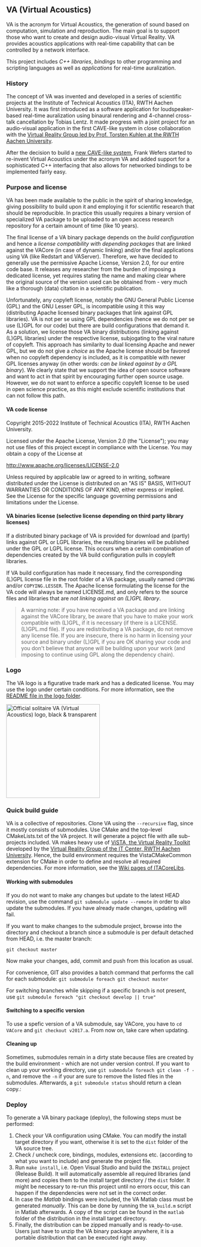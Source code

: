## VA (Virtual Acoustics)

VA is the acronym for Virtual Acoustics, the generation of sound based on computation, simulation and reproduction.
The main goal is to support those who want to create and design audio-visual Virtual Reality.
VA provides acoustics applications with real-time capability that can be controlled by a network interface.

This project includes *C++ libraries*, *bindings* to other programming and scripting languages as well as *applications* for real-time auralization.

### History

The concept of VA was invented and developed in a series of scientific projects at the Institute of Technical Acoustics (ITA), RWTH Aachen University. It was first introduced as a software application for loudspeaker-based real-time auralization using binaural rendering and 4-channel cross-talk cancellation by Tobias Lentz. It made progress with a joint project for an audio-visual application in the first CAVE-like system in close collaboration with the [Virtual Reality Group led by Prof. Torsten Kuhlen at the RWTH Aachen University](http://www.vr.rwth-aachen.de).

After the decision to build a [new CAVE-like system](http://www.itc.rwth-aachen.de/cms/IT-Center/Forschung-Projekte/Virtuelle-Realitaet/Infrastruktur/~fgqa/aixCAVE/), Frank Wefers started to re-invent Virtual Acoustics under the acronym VA and added support for a sophisticated C++ interfacing that also allows for networked bindings to be implemented fairly easy.


### Purpose and license

VA has been made available to the public in the spirit of sharing knowledge, giving possibility to build upon it and employing it for scientific research that should be reproducible. In practice this usually requires a binary version of specialized VA package to be uploaded to an open access research repository for a certain amount of time (like 10 years).

The final license of a VA binary package depends on the *build configuration* and hence a *license compatibility with depending packages* that are linked against the VACore (in case of dynamic linking) and/or the final applications using VA (like Redstart and VAServer). Therefore, we have decided to generally use the permissive Apache License, Version 2.0, for our entire code base. It releases any researcher from the burden of imposing a dedicated license, yet requires stating the name and making clear where the original source of the version used can be obtained from - very much like a thorough (data) citation in a scientific publication.

Unfortunately, any copyleft license, notably the GNU General Public License (GPL) and the GNU Lesser GPL, is incompatible using it this way (distributing Apache licensed binary packages that link against GPL libraries). VA is not per se using GPL dependencies (hence we do not per se use (L)GPL for our code) but there are build configurations that demand it. As a solution, we license those VA binary distributions (linking against (L)GPL libraries) under the respective license, subjogating to the viral nature of copyleft. This approach has similarity to dual licensing Apache and newer GPL, but we do not give a *choice* as the Apache license should be favored when no copyleft dependency is included, as it is compatible with newer GPL licenses anyway (in other words: *can be linked against by a GPL binary*). We clearly state that we support the idea of open source software and want to act in that spirit by encouraging further open source usage. However, we do not want to enforce a specific copyleft license to be used in open science practice, as this might exclude scientific institutions that can not follow this path.

#### VA code license

Copyright 2015-2022 Institute of Technical Acoustics (ITA), RWTH Aachen University.

Licensed under the Apache License, Version 2.0 (the "License");
you may not use files of this project except in compliance with the License.
You may obtain a copy of the License at

<http://www.apache.org/licenses/LICENSE-2.0>

Unless required by applicable law or agreed to in writing, software
distributed under the License is distributed on an "AS IS" BASIS,
WITHOUT WARRANTIES OR CONDITIONS OF ANY KIND, either express or implied.
See the License for the specific language governing permissions and
limitations under the License.

#### VA binaries license (selective license depending on third party library licenses)

If a distributed binary package of VA is provided for download and (partly) links against GPL or LGPL libraries, the resulting binaries will be published under the GPL or LGPL license. This occurs when a certain combination of dependencies created by the VA build configuration pulls in copyleft libraries.

If VA build configuration has made it necessary, find the corresponding (L)GPL license file in the root folder of a VA package, usually named `COPYING` and/or `COPYING.LESSER`. The Apache license formulating the license for the VA code will always be named LICENSE.md, and only refers to the source files and libraries that are _not linking against an (L)GPL library_.

> A warning note: if you have received a VA package and are linking against the VACore library, be aware that you have to make your work compatible with (L)GPL, if it is necessary (if there is a LICENSE.(L)GPL.md file).
> If you are redistributing a VA package, do not remove any license file.
> If you are insecure, there is no harm in licensing your source and binary under (L)GPL if you are OK sharing your code and you don't believe that anyone will be building upon your work (and imposing to continue using GPL along the dependency chain).



### Logo

The VA logo is a figurative trade mark and has a dedicated license. You may use the logo under certain conditions. For more information, see the [README file in the logo folder](logo/README.md).

<img src="https://git.rwth-aachen.de/ita/VA/raw/e97d635c02a73653eae688ca4cd3dc8a2523dea1/logo/VA_logo_black_circle_white.png" width="250px" alt="Official solitaire VA (Virtual Acoustics) logo, black & transparent" />


### Quick build guide

VA is a collective of repositories. Clone VA using the `--recursive` flag, since it mostly consists of submodules.
Use CMake and the top-level CMakeLists.txt of the VA project. It will generate a poject file with alle sub-projects included.
VA makes heavy use of [ViSTA, the Virtual Reality Toolkit](https://sourceforge.net/projects/vistavrtoolkit/files/) developed by the [Virtual Reality Group of the IT Center, RWTH Aachen University](http://www.itc.rwth-aachen.de/cms/IT-Center/Forschung-Projekte/~eubl/Virtuelle-Realitaet/).
Hence, the build environment requires the VistaCMakeCommon extension for CMake in order to define and resolve all required dependencies.
For more information, see the [Wiki pages of ITACoreLibs](https://git.rwth-aachen.de/ita/ITACoreLibs/wikis/home).


#### Working with submodules

If you do not want to make any changes but update to the latest HEAD revision, use the command `git submodule update --remote` in order to also update the submodules.
If you have already made changes, updating will fail.

If you want to make changes to the submodule project, browse into the directory and checkout a branch since a submodule is per default detached from HEAD, i.e. the master branch:

`git checkout master`

Now make your changes, add, commit and push from this location as usual.

For convenience, GIT also provides a batch command that performs the call for each submodule:
`git submodule foreach git checkout master`

For switching branches while skipping if a specific branch is not present, use
`git submodule foreach "git checkout develop || true"`


#### Switching to a specific version

To use a spefic version of a VA submodule, say VACore, you have to `cd VACore` and `git checkout v2017.a`. From now on, take care when updating.


#### Cleaning up

Sometimes, submodules remain in a dirty state because files are created by the build environment - which are not under version control.
If you want to clean up your working directory, use `git submodule foreach git clean -f -n`, and remove the `-n` if your are sure to remove the listed files in the submodules.
Afterwards, a `git submodule status` should return a clean copy.:


### Deploy

To generate a VA binary package (deploy), the following steps must be performed:

1. Check your VA configuration using CMake. You can modify the install target directory if you want, otherwise it is set to the `dist` folder of the VA source tree.
2. Check / uncheck core, bindings, modules, extensions etc. (according to what you want to include) and generate the project file.
3. Run `make install`, i.e. Open Visual Studio and build the `INSTALL` project (Release Build). It will automatically assemble all required libraries (and more) and copies them to the install target directory / the `dist` folder. It might be necessary to re-run this project until no errors occur, this can happen if the dependencies were not set in the correct order.
4. In case the *Matlab* bindings were included, the VA Matlab class must be generated *manually*. This can be done by running the `VA_build.m` script in Matlab afterwards. A copy of the script can be found in the `matlab` folder of the distribution in the install target directory.
5. Finally, the distribution can be zipped manually and is ready-to-use. Users just have to unzip the VA binary package anywhere, it is a portable distribution that can be executed right away.
